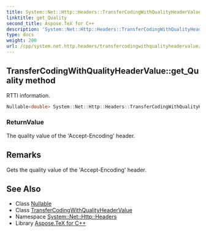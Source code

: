 ```yaml
---
title: System::Net::Http::Headers::TransferCodingWithQualityHeaderValue::get_Quality method
linktitle: get_Quality
second_title: Aspose.TeX for C++
description: 'System::Net::Http::Headers::TransferCodingWithQualityHeaderValue::get_Quality method. RTTI information in C++.'
type: docs
weight: 200
url: /cpp/system.net.http.headers/transfercodingwithqualityheadervalue/get_quality/
---
```

## TransferCodingWithQualityHeaderValue::get_Quality method


RTTI information.

```cpp
Nullable<double> System::Net::Http::Headers::TransferCodingWithQualityHeaderValue::get_Quality()
```


### ReturnValue

The quality value of the 'Accept-Encoding' header.
## Remarks


Gets the quality value of the 'Accept-Encoding' header. 
## See Also

* Class [Nullable](../../../system/nullable/)
* Class [TransferCodingWithQualityHeaderValue](../)
* Namespace [System::Net::Http::Headers](../../)
* Library [Aspose.TeX for C++](../../../)
